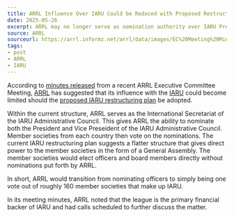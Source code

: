 ```yaml
---
title: ARRL Influence Over IARU Could be Reduced with Proposed Restructuring
date: 2025-05-26
excerpt: ARRL may no longer serve as nomination authority over IARU President and Vice President roles.
source: ARRL
sourceurl: https://arrl.informz.net/arrl/data/images/EC%20Meeting%20Minutes%2005082025.pdf
tags:
- post
- ARRL
- IARU
---
```

According to [minutes released](https://arrl.informz.net/arrl/data/images/EC%20Meeting%20Minutes%2005082025.pdf) from a recent ARRL Executive Committee Meeting, [ARRL](https://www.arrl.org/) has suggested that its influence with the [IARU](https://www.iaru.org/) could become limited should the [proposed IARU restructuring plan](https://daily.hamweekly.com/2025/05/iaru-considers-consolidation/) be adopted.

Within the current structure, ARRL serves as the International Secretariat of the IARU Administrative Council. This gives ARRL the ability to nominate both the President and Vice Preseident of the IARU Administrative Council. Member societies from each country then vote on the nominations. The current IARU restructuring plan suggests a flatter structure that gives direct power to the member societies in the form of a General Assembly. The member societies would elect officers and board members directly without nominations put forth by ARRL. 

In short, ARRL would transition from nominating officers to simply being one vote out of roughly 160 member societies that make up IARU.

In its meeting minutes, ARRL noted that the league is the primary financial backer of IARU and had calls scheduled to further discuss the matter.